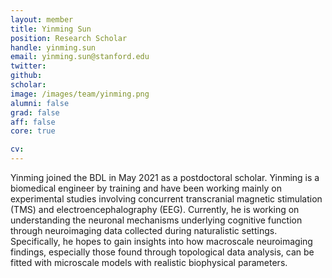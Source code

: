 ```yaml
---
layout: member
title: Yinming Sun
position: Research Scholar
handle: yinming.sun
email: yinming.sun@stanford.edu
twitter:
github:
scholar:
image: /images/team/yinming.png
alumni: false
grad: false
aff: false
core: true

cv:
---
```


Yinming joined the BDL in May 2021 as a postdoctoral scholar. Yinming is a biomedical engineer by training and have been working mainly on experimental studies involving concurrent transcranial magnetic stimulation (TMS) and electroencephalography (EEG). Currently, he is working on understanding the neuronal mechanisms underlying cognitive function through neuroimaging data collected during naturalistic settings. Specifically, he hopes to gain insights into how macroscale neuroimaging findings, especially those found through topological data analysis, can be fitted with microscale models with realistic biophysical parameters.
